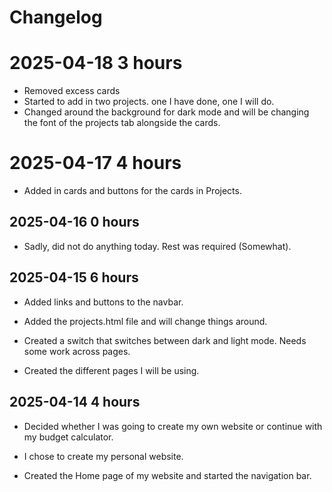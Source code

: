 # Changelog

# 2025-04-18 3 hours

- Removed excess cards  
- Started to add in two projects. one I have done, one I will do.
- Changed around the background for dark mode and will be changing the font of the projects tab alongside the cards.

# 2025-04-17 4 hours

- Added in cards and buttons for the cards in Projects.

## 2025-04-16 0 hours

- Sadly, did not do anything today. Rest was required (Somewhat).

## 2025-04-15 6 hours

- Added links and buttons to the navbar.

- Added the projects.html file and will change things around.

- Created a switch that switches between dark and light mode. Needs some work across pages.

- Created the different pages I will be using.

## 2025-04-14 4 hours

- Decided whether I was going to create my own website or continue with my budget calculator. 

- I chose to create my personal website.

- Created the Home page of my website and started the navigation bar.

